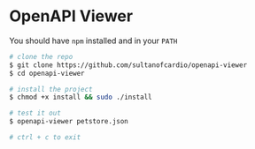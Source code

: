 # OpenAPI Viewer

You should have `npm` installed and in your `PATH`

```bash
# clone the repo
$ git clone https://github.com/sultanofcardio/openapi-viewer
$ cd openapi-viewer

# install the project
$ chmod +x install && sudo ./install

# test it out
$ openapi-viewer petstore.json

# ctrl + c to exit 

```